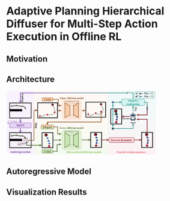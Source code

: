 # Adaptive Planning Hierarchical Diffuser for Multi-Step Action Execution in Offline RL

## Motivation

## Architecture
<img src="./figures/APHD.jpg" width="400">


## Autoregressive Model

## Visualization Results
